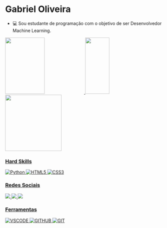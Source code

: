 # **Gabriel Oliveira**

- 💻 Sou estudante de programação com o objetivo de ser Desenvolvedor Machine Learning.

<div>
    <a href='https://github.com/Gabriel-gif-hub'>
    <img width='50%' height="180cm" src="https://github-readme-stats.vercel.app/api?username=Gabriel-gif-hub&show_icons=true&theme=dracula&include_all_commits=true&count_ptivate_true">
    <img width='39%' height="180cm" src="https://github-readme-stats.vercel.app/api/top-langs/?username=Gabriel-gif-hub&layout=compact&langs_count=16&theme=dracula">
    <img height="180cm" src="https://github-readme-stats.vercel.app/api/top-langs/?username=Gabriel-gif-hub&theme=blue-green">
    
</div>

### Hard Skills

![Python](https://img.shields.io/badge/Python-3776AB?style=for-the-badge&logo=python&logoColor=white)
![HTML5](https://img.shields.io/badge/HTML5-E34F26?style=for-the-badge&logo=html5&logoColor=white)
![CSS3](https://img.shields.io/badge/CSS3-1572B6?style=for-the-badge&logo=css3&logoColor=white')

### Redes Sociais


<a href="https://www.linkedin.com/in/gabriel-oliveira-lima-72412a1aa/" target='_blank'><img heigth='195px' src="https://img.shields.io/badge/LinkedIn-0077B5?style=for-the-badge&logo=linkedin&logoColor=white">
<a href="https://github.com/Gabriel-gif-hub" target='_blank'><img heigth='195px' src="	https://img.shields.io/badge/GitHub-100000?style=for-the-badge&logo=github&logoColor=white
">
<a href="https://github.com/Gabriel-gif-hub" target='_blank'><img heigth='195px' src="https://img.shields.io/badge/Gmail-D14836?style=for-the-badge&logo=gmail&logoColor=white
">

### Ferramentas

![VSCODE](https://img.shields.io/badge/Visual_Studio_Code-0078D4?style=for-the-badge&logo=visual%20studio%20code&logoColor=white)
![GITHUB](https://img.shields.io/badge/-GitHub-0D1117?style=for-the-badge&logo=github&labelColor=0D1117)
![GIT](https://img.shields.io/badge/-Git-0D1117?style=for-the-badge&logo=git&labelColor=0D1117)
